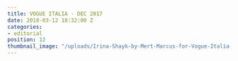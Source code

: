 ```yaml
---
title: VOGUE ITALIA - DEC 2017
date: 2018-03-12 18:32:00 Z
categories:
- editorial
position: 12
thumbnail_image: "/uploads/Irina-Shayk-by-Mert-Marcus-for-Vogue-Italia-December-2017-Cover-760x942.jpg"
---
```


